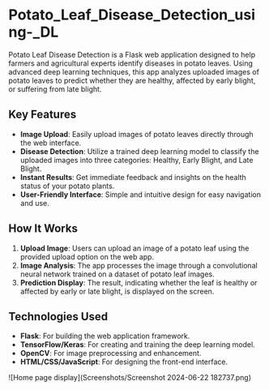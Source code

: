 # Potato_Leaf_Disease_Detection_using-_DL
Potato Leaf Disease Detection is a Flask web application designed to help farmers and agricultural experts identify diseases in potato leaves. Using advanced deep learning techniques, this app analyzes uploaded images of potato leaves to predict whether they are healthy, affected by early blight, or suffering from late blight.

## Key Features

- **Image Upload**: Easily upload images of potato leaves directly through the web interface.
- **Disease Detection**: Utilize a trained deep learning model to classify the uploaded images into three categories: Healthy, Early Blight, and Late Blight.
- **Instant Results**: Get immediate feedback and insights on the health status of your potato plants.
- **User-Friendly Interface**: Simple and intuitive design for easy navigation and use.

## How It Works

1. **Upload Image**: Users can upload an image of a potato leaf using the provided upload option on the web app.
2. **Image Analysis**: The app processes the image through a convolutional neural network trained on a dataset of potato leaf images.
3. **Prediction Display**: The result, indicating whether the leaf is healthy or affected by early or late blight, is displayed on the screen.

## Technologies Used

- **Flask**: For building the web application framework.
- **TensorFlow/Keras**: For creating and training the deep learning model.
- **OpenCV**: For image preprocessing and enhancement.
- **HTML/CSS/JavaScript**: For designing the front-end interface.

![Home page display](Screenshots/Screenshot 2024-06-22 182737.png)
